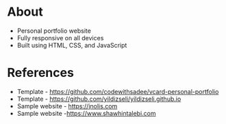# About
* Personal portfolio website
* Fully responsive on all devices
* Built using HTML, CSS, and JavaScript

# References
* Template - https://github.com/codewithsadee/vcard-personal-portfolio
* Template - https://github.com/yildizseli/yildizseli.github.io
* Sample website - https://jnolis.com
* Sample website -https://www.shawhintalebi.com